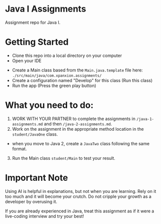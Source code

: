 # Java I Assignments
Assignment repo for Java I.

# Getting Started
- Clone this repo into a local directory on your computer
- Open your IDE
<!-- - Navigate to the `pom.xml` file (in IntelliJ) and select "Open as Project" -->
- Create a Main class based from the `Main.java.template` file here: `./src/main/java/com.xpanxion.assignments/`
- Create a configuration named "Develop" for this class (Run this class)
- Run the app (Press the green play button)

# What you need to do:
1. WORK WITH YOUR PARTNER to complete the assignments in `/java-1-assignments.md` and then `/java-2-assignments.md`.
2. Work on the assignment in the appropriate method location in the `student/JavaOne` class.
- when you move to Java 2, create a `JavaTwo` class following the same format.
3. Run the Main class `student/Main` to test your result.

# Important Note
Using AI is helpful in explanations, but not when you are learning. Rely on it too much and it will become your crutch. Do not cripple your growth as a developer by overusing it.

If you are already experienced in Java, treat this assignment as if it were a live-coding interview and try your best!
